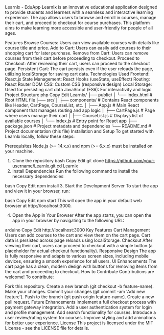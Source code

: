 LearnIx - EduApp
LearnIx is an innovative educational application designed to provide students and learners with a seamless and interactive learning experience. The app allows users to browse and enroll in courses, manage their cart, and proceed to checkout for course purchases. This platform aims to make learning more accessible and user-friendly for people of all ages.

Features
Browse Courses: Users can view available courses with details like course title and price.
Add to Cart: Users can easily add courses to their shopping cart for later purchase.
Remove from Cart: Users can remove courses from their cart before proceeding to checkout.
Proceed to Checkout: After reviewing their cart, users can proceed to the checkout page.
Persistent Cart: The cart persists even if the user reloads the page, utilizing localStorage for saving cart data.
Technologies Used
Frontend: React.js
State Management: React Hooks (useState, useEffect)
Routing: React Router DOM
CSS: Custom CSS (responsive design)
Local Storage: Used for persisting cart data
JavaScript (ES6): For interactivity and logic
Project Structure
php
Copy
Edit
LearnIx/
├── public/
│   └── index.html            # Root HTML file
├── src/
│   ├── components/           # Contains React components like Header, CartPage, CourseList, etc.
│   ├── App.js                # Main React component that manages routing and app logic
│   ├── CartPage.js           # Page where users manage their cart
│   ├── CourseList.js         # Displays list of available courses
│   └── index.js              # Entry point for React app
├── package.json              # Project metadata and dependencies
└── README.md                 # Project documentation (this file)
Installation and Setup
To get started with LearnIx locally, follow these steps:

Prerequisites
Node.js (>= 14.x.x) and npm (>= 6.x.x) must be installed on your machine.
1. Clone the repository
bash
Copy
Edit
git clone https://github.com/your-username/LearnIx.git
cd LearnIx
2. Install Dependencies
Run the following command to install the necessary dependencies:

bash
Copy
Edit
npm install
3. Start the Development Server
To start the app and view it in your browser, run:

bash
Copy
Edit
npm start
This will open the app in your default web browser at http://localhost:3000.

4. Open the App in Your Browser
After the app starts, you can open the app in your browser by navigating to the following URL:

arduino
Copy
Edit
http://localhost:3000
Key Features
Cart Management
Users can add courses to the cart and view them on the cart page.
Cart data is persisted across page reloads using localStorage.
Checkout
After viewing their cart, users can proceed to checkout with a simple button (a placeholder for actual checkout functionality).
Responsive Design
The app is fully responsive and adapts to various screen sizes, including mobile devices, ensuring a smooth experience for all users.
UI Enhancements
The cart page has a clean, modern design with buttons for removing items from the cart and proceeding to checkout.
How to Contribute
Contributions are welcome! To contribute:

Fork this repository.
Create a new branch (git checkout -b feature-name).
Make your changes.
Commit your changes (git commit -am 'Add new feature').
Push to the branch (git push origin feature-name).
Create a new pull request.
Future Enhancements
Implement a full checkout process with payment gateway integration.
Add a user authentication system for login and profile management.
Add search functionality for courses.
Introduce a user review/rating system for courses.
Improve styling and add animations for better user experience.
License
This project is licensed under the MIT License - see the LICENSE file for details.

